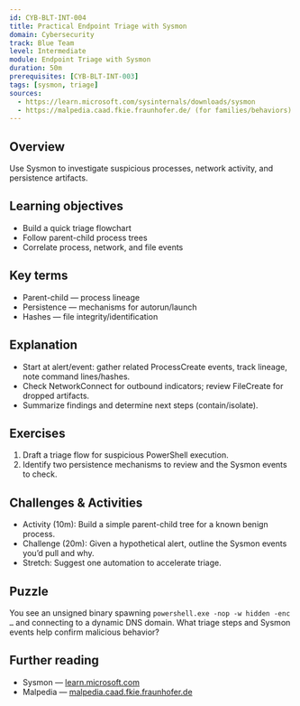 ```yaml
---
id: CYB-BLT-INT-004
title: Practical Endpoint Triage with Sysmon
domain: Cybersecurity
track: Blue Team
level: Intermediate
module: Endpoint Triage with Sysmon
duration: 50m
prerequisites: [CYB-BLT-INT-003]
tags: [sysmon, triage]
sources:
  - https://learn.microsoft.com/sysinternals/downloads/sysmon
  - https://malpedia.caad.fkie.fraunhofer.de/ (for families/behaviors)
---
```


## Overview

Use Sysmon to investigate suspicious processes, network activity, and persistence artifacts.

## Learning objectives

- Build a quick triage flowchart
- Follow parent-child process trees
- Correlate process, network, and file events

## Key terms

- Parent-child — process lineage
- Persistence — mechanisms for autorun/launch
- Hashes — file integrity/identification

## Explanation

- Start at alert/event: gather related ProcessCreate events, track lineage, note command lines/hashes.
- Check NetworkConnect for outbound indicators; review FileCreate for dropped artifacts.
- Summarize findings and determine next steps (contain/isolate).

## Exercises

1. Draft a triage flow for suspicious PowerShell execution.
2. Identify two persistence mechanisms to review and the Sysmon events to check.

## Challenges & Activities

- Activity (10m): Build a simple parent-child tree for a known benign process.
- Challenge (20m): Given a hypothetical alert, outline the Sysmon events you’d pull and why.
- Stretch: Suggest one automation to accelerate triage.

## Puzzle

You see an unsigned binary spawning `powershell.exe -nop -w hidden -enc …` and connecting to a dynamic DNS domain. What triage steps and Sysmon events help confirm malicious behavior?

## Further reading

- Sysmon — [learn.microsoft.com](https://learn.microsoft.com/sysinternals/downloads/sysmon)
- Malpedia — [malpedia.caad.fkie.fraunhofer.de](https://malpedia.caad.fkie.fraunhofer.de/)
